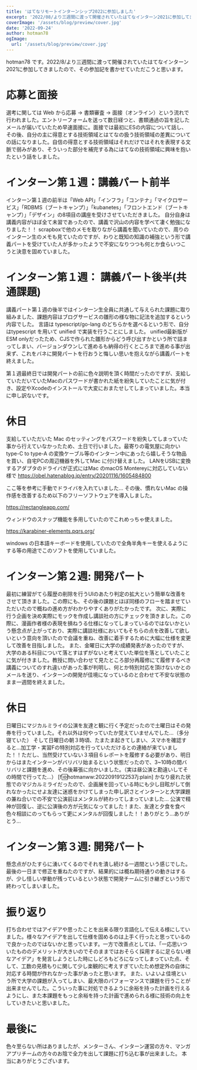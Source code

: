 ```yaml
---
title: 'はてなリモートインターンシップ2022に参加しました'
excerpt: '2022/08/より三週間に渡って開催されていたはてなインターン2021に参加してきましたので、その参加記を書かせていただこうと思います。'
coverImage: '/assets/blog/preview/cover.jpg'
date: '2022-09-24'
author: hotman78
ogImage:
  url: '/assets/blog/preview/cover.jpg'
---
```


hotman78 です。2022/8/より三週間に渡って開催されていたはてなインターン2021に参加してきましたので、その参加記を書かせていただこうと思います。



# 応募と面接
選考に関しては Web から応募 → 書類審査 → 面接（オンライン）という流れで行われました。エントリーフォームを送って数日経つと、書類通過の旨を記したメールが届いていたため早速面接に。面接では最初にESの内容について話し、その後、自分の主に得意とする技術領域とはてなの扱う技術領域の差異についての話になりました。自信の得意とする技術領域はそれだけではそれを表現する文脈で弱みがあり、そういった部分を補完する為にはてなの技術領域に興味を抱いたという話をしました。

# インターン第１週：講義パート前半
インターン第１週の前半は「Web API」「インフラ」「コンテナ」「マイクロサービス」「RDBMS（ブートキャンプ）」「kubanetes」「フロントエンド（ブートキャンプ）」「デザイン」の8項目の講座を受けさせていただきました。
自分自身は講義内容がほぼ全て未習であったので、講義で沢山の内容を学べて凄く勉強になりました！！
scrapboxで他のメモを取りながら講義を聞いていたので、周りのインターン生のメモも見ていたのですが、わりと既知の知識の補強という形で講義パートを受けていた人が多かったようで不安になりつつも何とか食らいつこうと決意を固めていました。

# インターン第１週： 講義パート後半(共通課題)
講義パート第１週の後半ではインターン生全員に共通して与えられた課題に取り組みました、課題内容はブログサービスの雛形の様な物に記法を追加するという内容でした。
言語は typescript/go-lang のどちらかを選べるという形で、自分はtypescript を用いて unified で実装を行うことにしました。
unified最新版がESM onlyだったため、CJSで作られた雛形からどう呼び出すかという所で詰まってしまい、バージョンダウンして進めるも納得の行くところまで進める事が出来ず、これをバネに開発パートを行おうと悔しい思いを抱えながら講義パートを終えました。

第１週最終日では開発パートの前に色々説明を頂く時間だったのですが、支給していただいていたMacのパスワードが書かれた紙を紛失していたことに気が付き、設定やXcodeのインストールで大変におまたせしてしまっていました。本当に申し訳ないです。

# 休日
支給していただいた Mac のセッティングをパスワードを紛失してしまっていた事から行えていなかったため、土日で行いました。最寄りの電気屋に向かいtype-C to type-A の変換ケーブル等のインターン中にあったら嬉しそうな物品を買い、自宅PCの周辺機器を外してMac に付け替えました。
LANをUSBに変換するアダプタのドライバが正式にはMac のmacOS Montereyに対応していない様で
https://obel.hatenablog.jp/entry/20201116/1605484800

ここ等を参考に手動でドライバを入れていました...
その後、慣れないMac の操作感を改善するため以下のフリーソフトウェアを導入しました。

https://rectangleapp.com/

ウィンドウのスナップ機能を多用していたのでこれめっちゃ使えました。

https://karabiner-elements.pqrs.org/

windows の日本語キーボードを使用していたので全角半角キーを使えるようにする等の用途でこのソフトを使用していました。

# インターン第２週: 開発パート
最初に練習がてら履歴の削除を行うUIのあたり判定の拡大という簡単な改善をさせて頂きました。この際にも、その後の課題とほぼ同様のフローを踏ませていただいたので概ねの進め方がわかりやすくありがたかったです。
次に、実際に行う企画を決め実際にモックを作成し講談社の方にチェックを頂きました。この際に、漫画作者様の表現を損ねうる仕様になってしまっているのではないかという懸念点が上がっており、実際に講談社様においてもそちらの点を改善して欲しいという意向を頂いたので会議を重ね、改善に着手するために大幅に仕様を変更して改善を目指しました。
また、金曜日に大学の成績発表があったのですが、大学のある科目について落とすはずがないと考えていた単位を落としていたことに気が付きました。教授に問い合わせて見たところ部分再履修にて履修するべき講義についてのすれ違いがあった事が判明し、何とか特別対応を頂けないかとのメールを送り、インターンの開発が佳境になっているのと合わせて不安な状態のまま一週間を終えました。

# 休日
日曜日にマジカルミライの公演を友達と観に行く予定だったので土曜日はその発券を行っていました。それ以外は何やっていたか覚えていませんでした...（多分寝ていた）
そして日曜日の朝３時頃、たまたま起きてしまい、スマホを確認すると...加工学・実習Fの特別対応を行っていただけるとの連絡が来ていました！！ただし、当然受けていない３項目６レポートを履修する必要があり、明日からはまたインターンがバリバリ始まるという状態だったので、3~10時の間バリバリと課題を進め、その後幕張に向かいました。（実は昼公演と勘違いしてその時間で行ってた...）
[f:id:hotmanww:20220919122537j:plain]
かなり疲れた状態でのマジカルミライだったので、企画展を回っている時にも少し目眩がして倒れなかったにせよ友達に迷惑をかけてしまった申し訳さとインターンと大学課題の兼ね合いでの不安で公演前はメンタルが終わってしまっていました...
公演で精神が回復し、逆に公演後の方が元気になってました！また、友達と夕食を食べ色々相談にのってもらって更にメンタルが回復しました！！ありがとう...ありがとう...

# インターン第３週: 開発パート
懸念点がひたすらに湧いてくるのでそれを潰し続ける一週間という感じでした。最後の一日まで修正を重ねたのですが、結果的には概ね期待通りの動きはするが、少し怪しい挙動が残っているという状態で開発チームに引き継ぎという形で終わってしまいました。

# 振り返り
打ち合わせではアイデアや思ったことを出来る限り言語化して伝える様にしていました。様々なアイデアを出して仕様を固めるのは上手く行ったと思っているので良かったのではないかと思っています。一方で改善点としては、「一応思いついたもののデメリットが大きいのでそのままではおそらく採用するに足らない様なアイデア」を発言しようとした時にしどろもどろになってしまっていた点、そして、工数の見積もりに関して少し楽観的に考えすぎていたため想定外の自体に対応する時間が作れなかった事があったと思います。
また、いよいよ佳境という所で大学の課題が入ってしまい、最大限のパフォーマンスで課題を行うことが出来ませんでした。こういった事に対処できるように余裕を持った計画を行えるようにし、また本課題をもっと余裕を持った計画で進められる様に技術の向上をしていきたいと思いました。

# 最後に
色々至らない所はありましたが、メンターさん、インターン運営の方々、マンガアプリチームの方々のお陰で全力を出して課題に打ち込む事が出来ました。
本当にありがとうございます。


